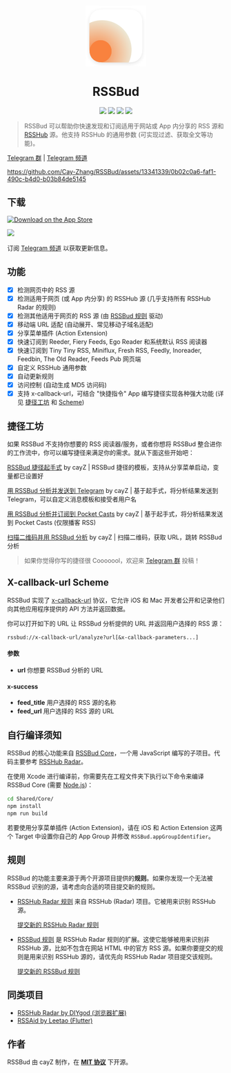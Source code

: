 <div align=center>
<img src="Readme Assets/Icon with Shadow.png" width="140" height="140">
</div>
<h1 align=center>RSSBud</h1>

<p align=center>
<a href="https://developer.apple.com/swift"><img src="https://img.shields.io/badge/swift-5.8-fe562e?style=flat-square"></a>
<a href="https://developer.apple.com/ios"><img src="https://img.shields.io/badge/iOS-15%2B-blue?style=flat-square"></a>
<a href="https://developer.apple.com/macos"><img src="https://img.shields.io/badge/macOS%20(Apple%20Silicon)-12%2B-blue?style=flat-square"></a>
<a href="https://github.com/Cay-Zhang/SwiftSpeech/blob/master/LICENSE"><img src="http://img.shields.io/badge/license-MIT-lightgrey.svg?style=flat-square"></a>
</p>

> RSSBud 可以帮助你快速发现和订阅适用于网站或 App 内分享的 RSS 源和 [RSSHub](https://github.com/DIYgod/RSSHub) 源。他支持 RSSHub 的通用参数 (可实现过滤、获取全文等功能)。

[Telegram 群](https://t.me/RSSBud_Discussion) | [Telegram 频道](https://t.me/RSSBud)

https://github.com/Cay-Zhang/RSSBud/assets/13341339/0b02c0a6-faf1-490c-b4d0-b03b84de5145

## 下载
<a href="https://apps.apple.com/cn/app/rssbud/id1531443645?itsct=apps_box&amp;itscg=30200"><img src="https://tools.applemediaservices.com/api/badges/download-on-the-app-store/black/zh-CN?size=250x83&amp;releaseDate=1605052800&h=3dc9b44d4b825017f8746f19cec2b07f" alt="Download on the App Store" width="200"></a>

<img src="https://tools-qr-production.s3.amazonaws.com/output/apple-toolbox/dace82ddc6942d582d27ad4d2ba31d58/c6e9f5d0-cee7-4523-ac64-ca89de19e8dc.png" width="200">

订阅 [Telegram 频道](https://t.me/RSSBud) 以获取更新信息。

## 功能
- [x] 检测网页中的 RSS 源
- [x] 检测适用于网页 (或 App 内分享) 的 RSSHub 源 (几乎支持所有 RSSHub Radar 的规则)
- [x] 检测其他适用于网页的 RSS 源 (由 [RSSBud 规则](#规则) 驱动)
- [x] 移动端 URL 适配 (自动展开、常见移动子域名适配)
- [x] 分享菜单插件 (Action Extension)
- [x] 快速订阅到 Reeder, Fiery Feeds, Ego Reader 和系统默认 RSS 阅读器
- [x] 快速订阅到 Tiny Tiny RSS, Miniflux, Fresh RSS, Feedly, Inoreader, Feedbin, The Old Reader, Feeds Pub 网页端
- [x] 自定义 RSSHub 通用参数
- [x] 自动更新规则
- [x] 访问控制 (自动生成 MD5 访问码)
- [x] 支持 x-callback-url，可结合 "快捷指令" App 编写捷径实现各种强大功能 (详见 [捷径工坊](#捷径工坊) 和 [Scheme](#x-callback-url-scheme))

## 捷径工坊
如果 RSSBud 不支持你想要的 RSS 阅读器/服务，或者你想将 RSSBud 整合进你的工作流中，你可以编写捷径来满足你的需求。就从下面这些开始吧：

[RSSBud 捷径起手式](https://www.icloud.com/shortcuts/55ca2d7e3ee748ceb27cb759bf23f622) by cayZ | RSSBud 捷径的模板，支持从分享菜单启动，变量都已设置好

[用 RSSBud 分析并发送到 Telegram](https://www.icloud.com/shortcuts/c18bd2d4ef71427ab2b25f397a920067) by cayZ | 基于起手式，将分析结果发送到 Telegram，可以自定义消息模板和接受者用户名

[用 RSSBud 分析并订阅到 Pocket Casts](https://www.icloud.com/shortcuts/1eb2893bd14743f3a85db1a8f1aa43c3) by cayZ | 基于起手式，将分析结果发送到 Pocket Casts (仅限播客 RSS)

[扫描二维码并用 RSSBud 分析](https://www.icloud.com/shortcuts/0f95219b79b14afb92f299a8a2889baf) by cayZ | 扫描二维码，获取 URL，跳转 RSSBud 分析

> 如果你觉得你写的捷径很 Cooooool，欢迎来 [Telegram 群](https://t.me/RSSBud_Discussion) 投稿！

## X-callback-url Scheme
RSSBud 实现了 [x-callback-url](http://x-callback-url.com/) 协议，它允许 iOS 和 Mac 开发者公开和记录他们向其他应用程序提供的 API 方法并返回数据。

你可以打开如下的 URL 让 RSSBud 分析提供的 URL 并返回用户选择的 RSS 源：
```
rssbud://x-callback-url/analyze?url[&x-callback-parameters...]
```

#### 参数
- **url** 你想要 RSSBud 分析的 URL
#### x-success
- **feed_title** 用户选择的 RSS 源的名称
- **feed_url** 用户选择的 RSS 源的 URL

## 自行编译须知
RSSBud 的核心功能来自 [RSSBud Core](https://github.com/Cay-Zhang/RSSBud/tree/main/Shared/Core)，一个用 JavaScript 编写的子项目。代码主要参考 [RSSHub Radar](https://github.com/DIYgod/RSSHub-Radar)。

在使用 Xcode 进行编译前，你需要先在工程文件夹下执行以下命令来编译 RSSBud Core (需要 [Node.js](https://nodejs.org/zh-cn/))：
```sh
cd Shared/Core/
npm install
npm run build
```

若要使用分享菜单插件 (Action Extension)，请在 iOS 和 Action Extension 这两个 Target 中设置你自己的 App Group 并修改 `RSSBud.appGroupIdentifier`。

## 规则
RSSBud 的功能主要来源于两个开源项目提供的**规则**。如果你发现一个无法被 RSSBud 识别的源，请考虑向合适的项目提交新的规则。

- [RSSHub Radar 规则](https://rsshub.js.org/build/radar-rules.js) 来自 RSSHub (Radar) 项目。它被用来识别 RSSHub 源。

    [提交新的 RSSHub Radar 规则](https://docs.rsshub.app/joinus/new-radar.html#bian-xie-gui-ze)

- [RSSBud 规则](https://github.com/Cay-Zhang/RSSBudRules) 是 RSSHub Radar 规则的扩展。这使它能够被用来识别非 RSSHub 源，比如不包含在网站 HTML 中的官方 RSS 源。如果你要提交的规则是用来识别 RSSHub 源的，请优先向 RSSHub Radar 项目提交该规则。

    [提交新的 RSSBud 规则](https://github.com/Cay-Zhang/RSSBudRules)

## 同类项目
- [RSSHub Radar by DIYgod (浏览器扩展)](https://github.com/DIYgod/RSSHub-Radar)
- [RSSAid by Leetao (Flutter)](https://github.com/LeetaoGoooo/RSSAid)

## 作者
RSSBud 由 cayZ 制作，在 **[MIT 协议](https://choosealicense.com/licenses/mit/)** 下开源。
